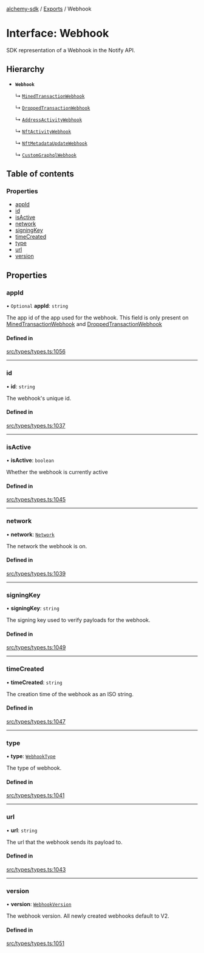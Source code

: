 [alchemy-sdk](../README.md) / [Exports](../modules.md) / Webhook

# Interface: Webhook

SDK representation of a Webhook in the Notify API.

## Hierarchy

- **`Webhook`**

  ↳ [`MinedTransactionWebhook`](MinedTransactionWebhook.md)

  ↳ [`DroppedTransactionWebhook`](DroppedTransactionWebhook.md)

  ↳ [`AddressActivityWebhook`](AddressActivityWebhook.md)

  ↳ [`NftActivityWebhook`](NftActivityWebhook.md)

  ↳ [`NftMetadataUpdateWebhook`](NftMetadataUpdateWebhook.md)

  ↳ [`CustomGraphqlWebhook`](CustomGraphqlWebhook.md)

## Table of contents

### Properties

- [appId](Webhook.md#appid)
- [id](Webhook.md#id)
- [isActive](Webhook.md#isactive)
- [network](Webhook.md#network)
- [signingKey](Webhook.md#signingkey)
- [timeCreated](Webhook.md#timecreated)
- [type](Webhook.md#type)
- [url](Webhook.md#url)
- [version](Webhook.md#version)

## Properties

### appId

• `Optional` **appId**: `string`

The app id of the app used for the webhook. This field is only present on
[MinedTransactionWebhook](MinedTransactionWebhook.md) and [DroppedTransactionWebhook](DroppedTransactionWebhook.md)

#### Defined in

[src/types/types.ts:1056](https://github.com/alchemyplatform/alchemy-sdk-js/blob/c4bab3e/src/types/types.ts#L1056)

___

### id

• **id**: `string`

The webhook's unique id.

#### Defined in

[src/types/types.ts:1037](https://github.com/alchemyplatform/alchemy-sdk-js/blob/c4bab3e/src/types/types.ts#L1037)

___

### isActive

• **isActive**: `boolean`

Whether the webhook is currently active

#### Defined in

[src/types/types.ts:1045](https://github.com/alchemyplatform/alchemy-sdk-js/blob/c4bab3e/src/types/types.ts#L1045)

___

### network

• **network**: [`Network`](../enums/Network.md)

The network the webhook is on.

#### Defined in

[src/types/types.ts:1039](https://github.com/alchemyplatform/alchemy-sdk-js/blob/c4bab3e/src/types/types.ts#L1039)

___

### signingKey

• **signingKey**: `string`

The signing key used to verify payloads for the webhook.

#### Defined in

[src/types/types.ts:1049](https://github.com/alchemyplatform/alchemy-sdk-js/blob/c4bab3e/src/types/types.ts#L1049)

___

### timeCreated

• **timeCreated**: `string`

The creation time of the webhook as an ISO string.

#### Defined in

[src/types/types.ts:1047](https://github.com/alchemyplatform/alchemy-sdk-js/blob/c4bab3e/src/types/types.ts#L1047)

___

### type

• **type**: [`WebhookType`](../enums/WebhookType.md)

The type of webhook.

#### Defined in

[src/types/types.ts:1041](https://github.com/alchemyplatform/alchemy-sdk-js/blob/c4bab3e/src/types/types.ts#L1041)

___

### url

• **url**: `string`

The url that the webhook sends its payload to.

#### Defined in

[src/types/types.ts:1043](https://github.com/alchemyplatform/alchemy-sdk-js/blob/c4bab3e/src/types/types.ts#L1043)

___

### version

• **version**: [`WebhookVersion`](../enums/WebhookVersion.md)

The webhook version. All newly created webhooks default to V2.

#### Defined in

[src/types/types.ts:1051](https://github.com/alchemyplatform/alchemy-sdk-js/blob/c4bab3e/src/types/types.ts#L1051)
